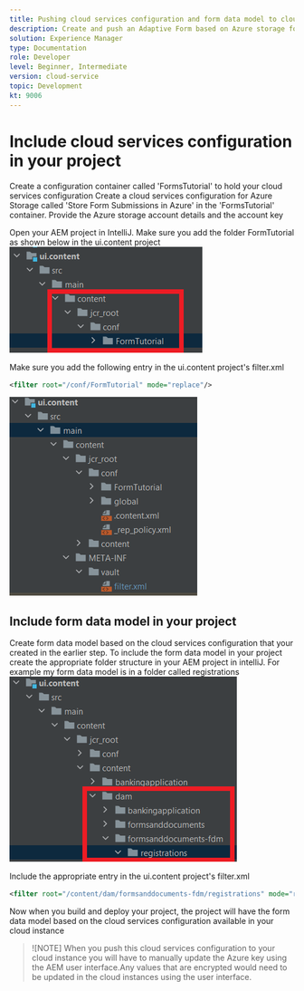 ```yaml
---
title: Pushing cloud services configuration and form data model to cloud instance
description: Create and push an Adaptive Form based on Azure storage form data model to the cloud instance.
solution: Experience Manager
type: Documentation
role: Developer
level: Beginner, Intermediate
version: cloud-service
topic: Development
kt: 9006
---
```


# Include cloud services configuration in your project

Create a configuration container called 'FormsTutorial' to hold your cloud services configuration
Create a cloud services configuration for Azure Storage called 'Store Form Submissions in Azure' in the 'FormsTutorial' container. Provide the Azure storage account details and the account key

Open your AEM project in IntelliJ. Make sure you add the folder FormTutorial as shown below in the ui.content project
![cloud-services-configuration](assets/cloud-services-configuration.png)

Make sure you add the following entry in the ui.content project's filter.xml

``` xml
<filter root="/conf/FormTutorial" mode="replace"/>
```

![filter-xml](assets/ui-content-filter.png)

## Include form data model in your project

Create form data model based on the cloud services configuration that your created in the earlier step. To include the form data model in your project create the appropriate folder structure in your AEM project in intelliJ. For example my form data model is in a folder called registrations
![fdm-content](assets/ui-content-fdm.png)

Include the appropriate entry in the ui.content project's filter.xml

``` xml
<filter root="/content/dam/formsanddocuments-fdm/registrations" mode="replace"/>
```

Now when you build and deploy your project, the project will have the form data model based on the cloud services configuration available in your cloud instance

>![NOTE]
> When you push this cloud services configuration to your cloud instance you will have to manually update the Azure key using the AEM user interface.Any values that are encrypted would need to be updated in the cloud instances using the user interface.




